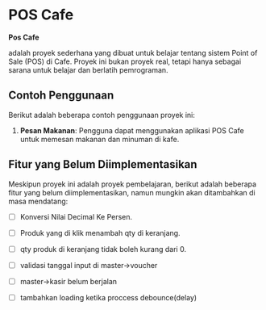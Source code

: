 # POS Cafe

**Pos Cafe** 

adalah proyek sederhana yang dibuat untuk belajar tentang sistem Point of Sale (POS) di Cafe. Proyek ini bukan proyek real, tetapi hanya sebagai sarana untuk belajar dan berlatih pemrograman.


## Contoh Penggunaan

Berikut adalah beberapa contoh penggunaan proyek ini:

1. **Pesan Makanan**: Pengguna dapat menggunakan aplikasi POS Cafe untuk memesan makanan dan minuman di kafe.


## Fitur yang Belum Diimplementasikan

Meskipun proyek ini adalah proyek pembelajaran, berikut adalah beberapa fitur yang belum diimplementasikan, namun mungkin akan ditambahkan di masa mendatang:

- [ ] Konversi Nilai Decimal Ke Persen.
- [ ] Produk yang di klik menambah qty di keranjang.
- [ ] qty produk di keranjang tidak boleh kurang dari 0.
- [ ] validasi tanggal input di master->voucher
- [ ] master->kasir belum berjalan
- [ ] tambahkan loading ketika proccess debounce(delay)

